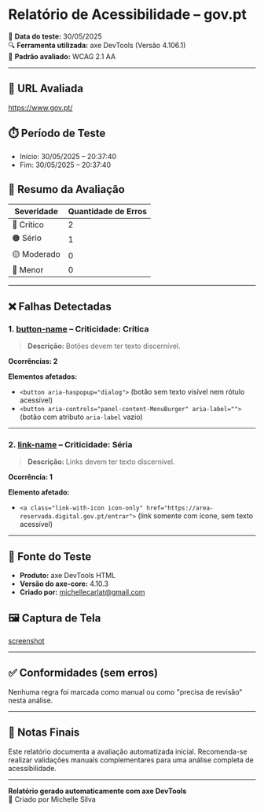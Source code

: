 # Relatório de Acessibilidade – gov.pt  
📅 **Data do teste:** 30/05/2025  
🔍 **Ferramenta utilizada:** axe DevTools (Versão 4.106.1)  
📖 **Padrão avaliado:** WCAG 2.1 AA  

---

## 🔗 URL Avaliada

https://www.gov.pt/

## ⏱️ Período de Teste

- Início: 30/05/2025 – 20:37:40
- Fim: 30/05/2025 – 20:37:40

## 🧪 Resumo da Avaliação

| Severidade     | Quantidade de Erros |
|----------------|---------------------|
| 🔴 Crítico      | 2                   |
| 🟠 Sério        | 1                   |
| 🟡 Moderado     | 0                   |
| 🔵 Menor        | 0                   |

---

## ❌ Falhas Detectadas

### 1. [button-name](https://dequeuniversity.com/rules/axe/4.10/button-name?application=AxeChrome) – **Criticidade: Crítica**

> **Descrição:** Botões devem ter texto discernível.

**Ocorrências: 2**

**Elementos afetados:**

- `<button aria-haspopup="dialog">` (botão sem texto visível nem rótulo acessível)
- `<button aria-controls="panel-content-MenuBurger" aria-label="">` (botão com atributo `aria-label` vazio)

---

### 2. [link-name](https://dequeuniversity.com/rules/axe/4.10/link-name?application=AxeChrome) – **Criticidade: Séria**

> **Descrição:** Links devem ter texto discernível.

**Ocorrência: 1**

**Elemento afetado:**

- `<a class="link-with-icon icon-only" href="https://area-reservada.digital.gov.pt/entrar">` (link somente com ícone, sem texto acessível)

---

## 📎 Fonte do Teste

- **Produto:** axe DevTools HTML
- **Versão do axe-core:** 4.10.3
- **Criado por:** michellecarlat@gmail.com

## 🖼️ Captura de Tela

[screenshot](https://axe.deque.com/api/screenshots/5646fac9-161e-4812-a9d4-608b757b312d)

---

## ✅ Conformidades (sem erros)

Nenhuma regra foi marcada como manual ou como "precisa de revisão" nesta análise.

---

## 📌 Notas Finais

Este relatório documenta a avaliação automatizada inicial. Recomenda-se realizar validações manuais complementares para uma análise completa de acessibilidade.

---

**Relatório gerado automaticamente com axe DevTools**  
🔧 Criado por Michelle Silva
